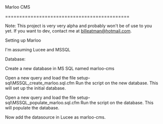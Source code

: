 Marloo CMS

============================================

Note:  This project is very very alpha and probably won't be of use to you yet.  If you want to dev, contact me at billeatman@hotmail.com.

Setting up Marloo

I'm assuming Lucee and MSSQL

Database:

Create a new database in MS SQL named marloo-cms

Open a new query and load the file setup-sql\MSSQL_create_marloo.sql.cfm
Run the script on the new database.  This will set up the initial database.

Open a new query and load the file setup-sql\MSSQL_populate_marloo.sql.cfm
Run the script on the database.  This will populate the database.

Now add the datasource in Lucee as marloo-cms.



